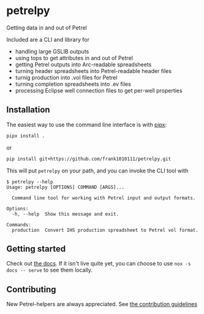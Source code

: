 # petrelpy

Getting data in and out of Petrel

Included are a CLI and library for

- handling large GSLIB outputs
- using tops to get attributes in and out of Petrel
- getting Petrel outputs into Arc-readable spreadsheets
- turning header spreadsheets into Petrel-readable header files
- turnig production into .vol files for Petrel
- turning completion spreadsheets into .ev files
- processing Eclipse well connection files to get per-well properties

## Installation

The easiest way to use the command line interface is with
[pipx](https://pypa.github.io/pipx/):

```sh
pipx install .
```

or

```sh
pip install git+https://github.com/frank1010111/petrelpy.git
```

This will put `petrelpy` on your path, and you can invoke the CLI tool with

```
$ petrelpy --help
Usage: petrelpy [OPTIONS] COMMAND [ARGS]...

  Command line tool for working with Petrel input and output formats.

Options:
  -h, --help  Show this message and exit.

Commands:
  production  Convert IHS production spreadsheet to Petrel vol format.
```

## Getting started

Check out [the docs](https://petrelpy.readthedocs.io). If it isn't live quite
yet, you can choose to use `nox -s docs -- serve` to see them locally.

## Contributing

New Petrel-helpers are always appreciated. See
[the contribution guidelines](CONTRIBUTING.md)
